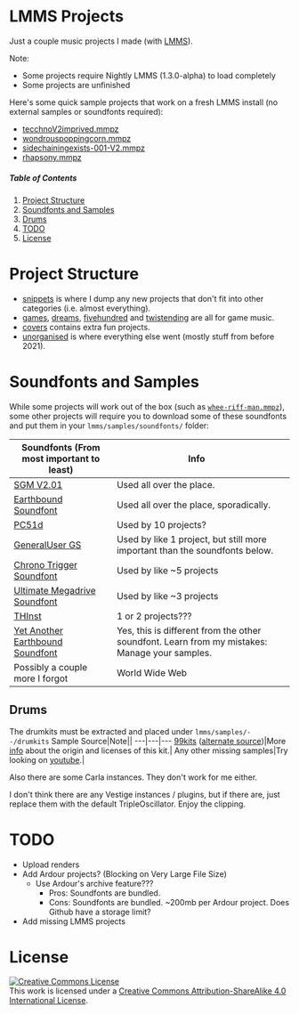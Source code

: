 # LMMS Projects
Just a couple music projects I made (with [LMMS](https://github.com/LMMS/lmms)).

Note:
* Some projects require Nightly LMMS (1.3.0-alpha) to load completely
* Some projects are unfinished

Here's some quick sample projects that work on a fresh LMMS install (no external samples or soundfonts required):
* [tecchnoV2imprived.mmpz](/projects/unorganised/tecchnoV2imprived.mmpz)
* [wondrouspoppingcorn.mmpz](/projects/snippets/wonderouspoppingcorn.mmpz)
* [sidechainingexists-001-V2.mmpz](/projects/unorganised/sidechainingexists-001-V2.mmpz)
* [rhapsony.mmpz](/projects/unorganised/rhapsony.mmpz)

##### Table of Contents  
1. [Project Structure](#project-structure)
2. [Soundfonts and Samples](#soundfonts-and-samples)
3. [Drums](#drums)
4. [TODO](#todo)
5. [License](#license)

# Project Structure
* [snippets](/projects/snippets/) is where I dump any new projects that don't fit into other categories (i.e. almost everything).
* [games](/projects/games/), [dreams](/projects/dreams/), [fivehundred](/projects/fivehundred/) and [twistending](/projects/twistending/) are all for game music.
* [covers](/projects/covers/) contains extra fun projects.
* [unorganised](/projects/unorganised) is where everything else went (mostly stuff from before 2021).

# Soundfonts and Samples
While some projects will work out of the box (such as [`whee-riff-man.mmpz`](/projects/unorganised/whee-riff-man.mmpz)), some other projects will require you to download some of these soundfonts and put them in your `lmms/samples/soundfonts/` folder:

Soundfonts (From most important to least)|Info||
|---|---|---|
[SGM V2.01](https://archive.org/details/SGM-V2.01)|Used all over the place.|
[Earthbound Soundfont](http://www.williamkage.com/snes_soundfonts/earthbound_soundfont.zip)|Used all over the place, sporadically.|
[PC51d](https://archive.org/download/free-soundfonts-sf2-2019-04/PC51d.sf2)|Used by 10 projects?|
[GeneralUser GS](https://archive.org/download/free-soundfonts-sf2-2019-04/GeneralUser%20GS%20v1.471.sf2)|Used by like 1 project, but still more important than the soundfonts below.|
[Chrono Trigger Soundfont](https://musical-artifacts.com/artifacts/194/ctsf2.zip)|Used by like ~5 projects|
[Ultimate Megadrive Soundfont](https://musical-artifacts.com/artifacts/24/The_Ultimate_Megadrive_Soundfont.zip)|Used by like ~3 projects|
[THInst](https://musical-artifacts.com/artifacts/1327/THCollection.zip)|1 or 2 projects???|
[Yet Another Earthbound Soundfont](https://musical-artifacts.com/artifacts/665/Earthbound_NEW.sf2)|Yes, this is different from the other soundfont. Learn from my mistakes: Manage your samples.|
Possibly a couple more I forgot|World Wide Web|

## Drums
The drumkits must be extracted and placed under `lmms/samples/--/drumkits`
Sample Source|Note||
---|---|---
[99kits](http://slackermedia.info/sprints/multimediaSprint_v2/99_hydrogenDrumkits.tar) ([alternate source](https://musical-artifacts.com/artifacts?q=Klaatu))|More [info](https://data.musical-artifacts.com/99kits/) about the origin and licenses of this kit.|
Any other missing samples|Try looking on [youtube](youtube.com).|

Also there are some Carla instances. They don't work for me either.

I don't think there are any Vestige instances / plugins, but if there are, just replace them with the default TripleOscillator. Enjoy the clipping.

# TODO
* Upload renders
* Add Ardour projects? (Blocking on Very Large File Size)
    * Use Ardour's archive feature??? 
        * Pros: Soundfonts are bundled.
        * Cons: Soundfonts are bundled. ~200mb per Ardour project. Does Github have a storage limit?
* Add missing LMMS projects

# License
<a rel="license" href="http://creativecommons.org/licenses/by-sa/4.0/"><img alt="Creative Commons License" style="border-width:0" src="https://i.creativecommons.org/l/by-sa/4.0/88x31.png" /></a><br />This work is licensed under a <a rel="license" href="http://creativecommons.org/licenses/by-sa/4.0/">Creative Commons Attribution-ShareAlike 4.0 International License</a>.